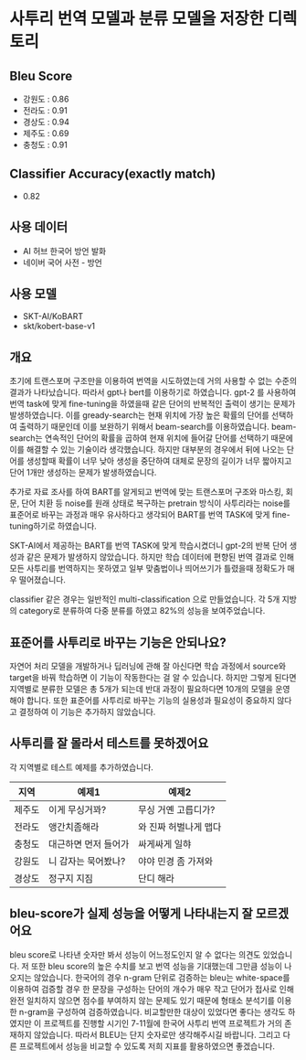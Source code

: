 # 사투리 번역 모델과 분류 모델을 저장한 디렉토리

## Bleu Score
- 강원도 : 0.86
- 전라도 : 0.91
- 경상도 : 0.94
- 제주도 : 0.69
- 충청도 : 0.91

## Classifier Accuracy(exactly match)
- 0.82

## 사용 데이터
- AI 허브 한국어 방언 발화
- 네이버 국어 사전 - 방언

## 사용 모델
- SKT-AI/KoBART
- skt/kobert-base-v1


## 개요
초기에 트랜스포머 구조만을 이용하여 번역을 시도하였는데 거의 사용할 수 없는 수준의 결과가 나타났습니다.
따라서 gpt나 bert를 이용하기로 하였습니다.
gpt-2 를 사용하여 번역 task에 맞게 fine-tuning을 하였을때 같은 단어의 반복적인 출력이 생기는 문제가 발생하였습니다.
이를 gready-search는 현재 위치에 가장 높은 확률의 단어를 선택하여 출력하기 때문인데 이를 보완하기 위해서 beam-search를 이용하였습니다.
beam-search는 연속적인 단어의 확률을 곱하여 현재 위치에 들어갈 단어를 선택하기 때문에 이를 해결할 수 있는 기술이라 생각했습니다.
하지만 대부분의 경우에서 뒤에 나오는 단어를 생성할때 확률이 너무 낮아 생성을 중단하여 대체로 문장의 길이가 너무 짧아지고
단어 1개만 생성하는 문제가 발생하였습니다.

추가로 자료 조사를 하여 BART를 알게되고 번역에 맞는 트랜스포머 구조와 마스킹, 회문, 단어 치환 등 noise를 원래 상태로 복구하는 pretrain 방식이
사투리라는 noise를 표준어로 바꾸는 과정과 매우 유사하다고 생각되어 BART를 번역 TASK에 맞게 fine-tuning하기로 하였습니다.

SKT-AI에서 제공하는 BART를 번역 TASK에 맞게 학습시켰더니 gpt-2의 반복 단어 생성과 같은 문제가 발생하지 않았습니다.
하지만 학습 데이터에 편향된 번역 결과로 인해 모든 사투리를 번역하지는 못하였고 일부 맞춤법이나 띄어쓰기가 틀렸을때 정확도가 매우 떨어졌습니다.

classifier 같은 경우는 일반적인 multi-classification 으로 만들었습니다.
각 5개 지방의 category로 분류하여 다중 분류를 하였고 82%의 성능을 보여주었습니다.

## 표준어를 사투리로 바꾸는 기능은 안되나요?
자연어 처리 모델을 개발하거나 딥러닝에 관해 잘 아신다면 학습 과정에서 source와 target을 바꿔 학습하면 이 기능이 작동한다는 걸 알 수 있습니다. 
하지만 그렇게 된다면 지역별로 분류한 모델은 총 5개가 되는데 반대 과정이 필요하다면 10개의 모델을 운영해야 합니다. 또한 표준어를 사투리로 바꾸는 기능의 실용성과 필요성이 중요하지 않다고 결정하여 이 기능은 추가하지 않았습니다.

## 사투리를 잘 몰라서 테스트를 못하겠어요
각 지역별로 테스트 예제를 추가하였습니다. 

| 지역 | 예제1| 예제2 |
| --- | --- | --- |
| 제주도 | 이게 무싱거꽈? | 무싱 거옌 고릅디가? |
| 전라도 | 앵간치좀해라 | 와 진짜 허벌나게 맵다 |
| 충청도 | 대근하면 먼저 들어가 | 싸게싸게 일햐 |
| 강원도 | 니 감자는 묵어봤나? | 야야 민경 좀 가져와 |
| 경상도 | 정구지 지짐 | 단디 해라 |


## bleu-score가 실제 성능을 어떻게 나타내는지 잘 모르겠어요

bleu score로 나타낸 숫자만 봐서 성능이 어느정도인지 알 수 없다는 의견도 있었습니다. 저 또한 bleu score의 높은 수치를 보고 번역 성능을 기대했는데 그만큼 성능이 나오지는 않았습니다. 한국어의 경우 n-gram 단위로 검증하는 bleu는 white-space를 이용하여 검증할 경우 한 문장을 구성하는 단어의 개수가 매우 작고 단어가 접사로 인해 완전 일치하지 않으면 점수를 부여하지 않는 문제도 있기 때문에 형태소 분석기를 이용한 n-gram을 구성하여 검증하였습니다. 비교할만한 대상이 있었다면 좋다는 생각도 하였지만 이 프로젝트를 진행할 시기인 7-11월에 한국어 사투리 번역 프로젝트가 거의 존재하지 않았습니다. 따라서 BLEU는 단지 숫자로만 생각해주시길 바랍니다. 그리고 다른 프로젝트에서 성능을 비교할 수 있도록 저희 지표를 활용하였으면 좋겠습니다.





